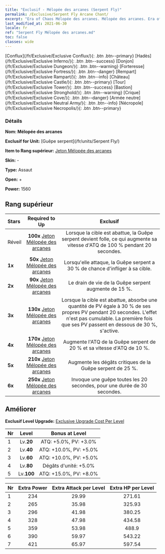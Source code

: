 ```yaml
---
title: "Exclusif - Mélopée des arcanes (Serpent Fly)"
permalink: /Exclusive/Serpent Fly Arcane Chant/
excerpt: "Era of Chaos Mélopée des arcanes. Mélopée des arcanes. Era of Chaos Exclusif Mélopée des arcanes. Guêpe serpent Exclusif."
last_modified_at: 2021-06-30
locale: fr
ref: "Serpent Fly Mélopée des arcanes.md"
toc: false
classes: wide
---
```

 [Conflux](/fr/Exclusive/Exclusive Conflux/){: .btn .btn--primary} [Hadès](/fr/Exclusive/Exclusive Inferno/){: .btn .btn--success} [Donjon](/fr/Exclusive/Exclusive Dungeon/){: .btn .btn--warning} [Forteresse](/fr/Exclusive/Exclusive Fortress/){: .btn .btn--danger} [Rempart](/fr/Exclusive/Exclusive Rampart/){: .btn .btn--info} [Château](/fr/Exclusive/Exclusive Castle/){: .btn .btn--primary} [Tour](/fr/Exclusive/Exclusive Tower/){: .btn .btn--success} [Bastion](/fr/Exclusive/Exclusive Stronghold/){: .btn .btn--warning} [Crique](/fr/Exclusive/Exclusive Cove/){: .btn .btn--danger} [Armée neutre](/fr/Exclusive/Exclusive Neutral Army/){: .btn .btn--info} [Nécropole](/fr/Exclusive/Exclusive Necropolis/){: .btn .btn--primary} 

### Détails
 **Nom: Mélopée des arcanes** 

 **Exclusif for Unit:** [Guêpe serpent](/fr/units/Serpent Fly/) 

 **Item to Rang supérieur:** [Jeton Mélopée des arcanes](/ItemsFR/con_915/)

 **Skin:** -

 **Type:** Assaut

 **Open:** +

 **Power:** 1560

## Rang supérieur

  |     Stars    |  Required to Up | Exclusif |
  |:-------------|:---------------:|:---------------:|
  |  Réveil  | **100x** [Jeton Mélopée des arcanes](/ItemsFR/con_915/) | Lorsque la cible est abattue, la Guêpe serpent devient folle, ce qui augmente sa vitesse d'ATQ de 100 % pendant 20 secondes. |
  | **1x** <i class="fas fa-star"/> | **50x** [Jeton Mélopée des arcanes](/ItemsFR/con_915/) | Lorsqu'elle attaque, la Guêpe serpent a 30 % de chance d'infliger <Saignement> à sa cible. |
  | **2x** <i class="fas fa-star"/> | **90x** [Jeton Mélopée des arcanes](/ItemsFR/con_915/) | Le drain de vie de la Guêpe serpent augmente de 15 %. |
  | **3x** <i class="fas fa-star"/> | **130x** [Jeton Mélopée des arcanes](/ItemsFR/con_915/) | Lorsque la cible est abattue, <Miasme pestilentiel> absorbe une quantité de PV égale à 30 % de ses propres PV pendant 20 secondes. L'effet n'est pas cumulable. La première fois que ses PV passent en dessous de 30 %, <Miasme pestilentiel> s'active. |
  | **4x** <i class="fas fa-star"/> | **170x** [Jeton Mélopée des arcanes](/ItemsFR/con_915/) | Augmente l'ATQ de la Guêpe serpent de 20 % et sa vitesse d'ATQ de 10 %. |
  | **5x** <i class="fas fa-star"/> | **210x** [Jeton Mélopée des arcanes](/ItemsFR/con_915/) | Augmente les dégâts critiques de la Guêpe serpent de 25 %. |
  | **6x** <i class="fas fa-star"/> | **250x** [Jeton Mélopée des arcanes](/ItemsFR/con_915/) | Invoque une guêpe toutes les 20 secondes, pour une durée de 30 secondes. |


## Améliorer
 **Exclusif Level Upgrade:** [Exclusive Upgrade Cost Per Level](/Exclusive/ExclusiveUpgradeCostPerLevel/)

  |  Nr  |   Level  | Bonus at Level |
  |:-----|:--------:|:--------------:|
  | 1 | Lv.**20** | ATQ: +5.0%, PV: +3.0% |
  | 2 | Lv.**40** | ATQ: +10.0%, PV: +5.0% |
  | 3 | Lv.**60** | ATQ: +10.0%, PV: +5.0% |
  | 4 | Lv.**80** | Dégâts d'unité: +5.0% |
  | 5 | Lv.**100** | ATQ: +15.0%, PV: +8.0% |


  |  Nr  |  Extra Power | Extra Attack per Level | Extra HP per Level |
  |:-----|:--------:|:--------:|:--------:|
  | 1 | 234 | 29.99 | 271.61 |
  | 2 | 265 | 35.98 | 325.93 |
  | 3 | 296 | 41.98 | 380.25 |
  | 4 | 328 | 47.98 | 434.58 |
  | 5 | 359 | 53.98 | 488.9 |
  | 6 | 390 | 59.97 | 543.22 |
  | 7 | 421 | 65.97 | 597.54 |


